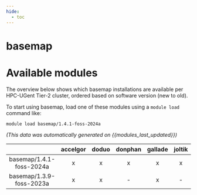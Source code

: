```yaml
---
hide:
  - toc
---
```


basemap
=======

# Available modules


The overview below shows which basemap installations are available per HPC-UGent Tier-2 cluster, ordered based on software version (new to old).

To start using basemap, load one of these modules using a `module load` command like:

```shell
module load basemap/1.4.1-foss-2024a
```

*(This data was automatically generated on {{modules_last_updated}})*  

| |accelgor|doduo|donphan|gallade|joltik|shinx|
| :---: | :---: | :---: | :---: | :---: | :---: | :---: |
|basemap/1.4.1-foss-2024a|x|x|x|x|x|x|
|basemap/1.3.9-foss-2023a|x|x|-|x|-|x|
